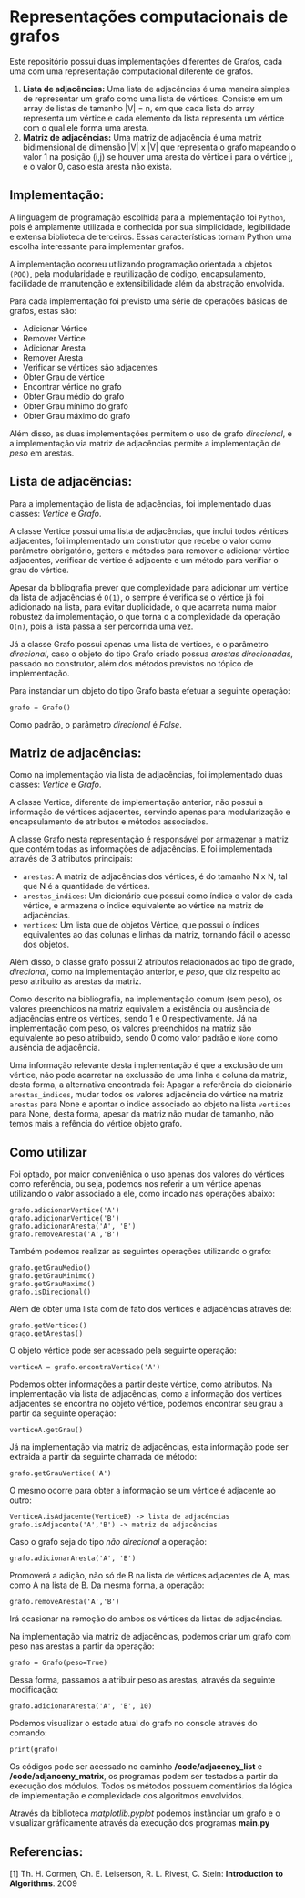 # Representações computacionais de grafos

Este repositório possui duas implementações diferentes de Grafos, cada uma com uma representação computacional diferente de grafos.

1. **Lista de adjacências:** Uma lista de adjacências é uma maneira simples de representar um grafo como uma lista de vértices. Consiste em um array de listas de tamanho |V| = n, em que cada lista do array representa um vértice e cada elemento da lista representa um vértice com o qual ele forma uma aresta. 
2. **Matriz de adjacências:** Uma matriz de adjacência é uma matriz bidimensional de dimensão |V| x |V| que representa o grafo mapeando o valor 1 na posição (i,j) se houver uma aresta do vértice i para o vértice j, e o valor 0,  caso esta aresta não exista. 

## Implementação:

A linguagem de programação escolhida para a implementação foi `Python`, pois é  amplamente utilizada e conhecida por sua simplicidade, legibilidade e extensa biblioteca de terceiros. Essas características tornam Python uma escolha interessante para implementar grafos. 

A implementação ocorreu utilizando programação orientada a objetos `(POO)`, pela modularidade e reutilização de código, encapsulamento, facilidade de manutenção e extensibilidade além da abstração envolvida.

Para cada implementação foi previsto uma série de operações básicas de grafos, estas são:

- Adicionar Vértice
- Remover Vértice
- Adicionar Aresta
- Remover Aresta
- Verificar se vértices são adjacentes
- Obter Grau de vértice
- Encontrar vértice no grafo
- Obter Grau médio do grafo
- Obter Grau mínimo do grafo
- Obter Grau máximo do grafo

Além disso, as duas implementações permitem o uso de grafo *direcional*, e a implementação via matriz de adjacências permite a implementação de *peso* em arestas.

## Lista de adjacências:
Para a implementação de lista de adjacências, foi implementado duas classes: *Vertice* e *Grafo*.

A classe Vertice possui uma lista de adjacências, que inclui todos vértices adjacentes, foi implementado um construtor que recebe o valor como parâmetro obrigatório, getters e métodos para remover e adicionar vértice adjacentes, verificar de vértice é adjacente e um método para verifiar o grau do vértice.

Apesar da bibliografia prever que complexidade para adicionar um vértice da lista de adjacências é `O(1)`, o sempre é verifica se o vértice já foi adicionado na lista, para evitar duplicidade, o que acarreta numa maior robustez da implementação, o que torna o a complexidade da operação `O(n)`, pois a lista passa a ser percorrida uma vez.

Já a classe Grafo possui apenas uma lista de vértices, e o parâmetro *direcional*, caso o objeto do tipo Grafo criado possua *arestas direcionadas*, passado no construtor, além dos métodos previstos no tópico de implementação.

Para instanciar um objeto do tipo Grafo basta efetuar a seguinte operação:

    grafo = Grafo()

Como padrão, o parâmetro *direcional* é *False*.

## Matriz de adjacências:
Como na implementação via lista de adjacências, foi implementado duas classes: *Vertice* e *Grafo*.

A classe Vertice, diferente de implementação anterior, não possui a informação de vértices adjacentes, servindo apenas para modularização e encapsulamento de atributos e métodos associados.

A classe Grafo nesta representação é responsável por armazenar a matriz que contém todas as informações de adjacências. E foi implementada através de 3 atributos principais:

- `arestas`: A matriz de adjacências dos vértices, é do tamanho N x N, tal que N é a quantidade de vértices.
- `arestas_indices`: Um dicionário que possui como índice o valor de cada vértice, e armazena o índice equivalente ao vértice na matriz de adjacências.
- `vertices`: Um lista que de objetos Vértice, que possui o índices equivalentes ao das colunas e linhas da matriz, tornando fácil o acesso dos objetos.

Além disso, o classe grafo possui 2 atributos relacionados ao tipo de grado, *direcional*, como na implementação anterior, e *peso*, que diz respeito ao peso atribuito as arestas da matriz.

Como descrito na bibliografia, na implementação comum (sem peso), os valores preenchidos na matriz equivalem a existência ou ausência de adjacências entre os vértices, sendo 1 e 0 respectivamente. Já na implementação com peso, os valores preenchidos na matriz são equivalente ao peso atribuido, sendo 0 como valor padrão e `None` como ausência de adjacência. 

Uma informação relevante desta implementação é que a exclusão de um vértice, não pode acarretar na exclussão de uma linha e coluna da matriz, desta forma, a alternativa encontrada foi: Apagar a referência do dicionário `arestas_indices`, mudar todos os valores adjacência do vértice na matriz `arestas` para None e apontar o indice associado ao objeto na lista `vertices` para None, desta forma, apesar da matriz não mudar de tamanho, não temos mais a refência do vértice objeto grafo.  

## Como utilizar

Foi optado, por maior conveniênica o uso apenas dos valores do vértices como referência, ou seja, podemos nos referir a um vértice apenas utilizando o valor associado a ele, como incado nas operações abaixo:

    grafo.adicionarVertice('A')
    grafo.adicionarVertice('B')
    grafo.adicionarAresta('A', 'B')
    grafo.removeAresta('A','B')

Também podemos realizar as seguintes operações utilizando o grafo:

    grafo.getGrauMedio()
    grafo.getGrauMinimo()
    grafo.getGrauMaximo()    
    grafo.isDirecional()

Além de obter uma lista com de fato dos vértices e adjacências através de:

    grafo.getVertices()
    grago.getArestas()

O objeto vértice pode ser acessado pela seguinte operação:

    verticeA = grafo.encontraVertice('A')

Podemos obter informações a partir deste vértice, como atributos. Na implementação via lista de adjacências, como a informação dos vértices adjacentes se encontra no objeto vértice, podemos encontrar seu grau a partir da seguinte operação:

    verticeA.getGrau()

Já na implementação via matriz de adjacências, esta informação pode ser extraida a partir da seguinte chamada de método:

    grafo.getGrauVertice('A')

O mesmo ocorre para obter a informação se um vértice é adjacente ao outro:

    VerticeA.isAdjacente(VerticeB) -> lista de adjacências
    grafo.isAdjacente('A','B') -> matriz de adjacências

Caso o grafo seja do tipo *não direcional*  a operação:

    grafo.adicionarAresta('A', 'B')

Promoverá a adição, não só de B na lista de vértices adjacentes de A, mas como A na lista de B. Da mesma forma, a operação:

    grafo.removeAresta('A','B')

Irá ocasionar na remoção do ambos os vértices da listas de adjacências.

Na implementação via matriz de adjacências, podemos criar um grafo com peso nas arestas a partir da operação:

    grafo = Grafo(peso=True)

Dessa forma, passamos a atribuir peso as arestas, através da seguinte modificação:

    grafo.adicionarAresta('A', 'B', 10)

Podemos visualizar o estado atual do grafo no console através do comando:

    print(grafo)

Os códigos pode ser acessado no caminho **/code/adjacency_list** e **/code/adjanceny_matrix**, os programas podem ser testados a partir da execução dos módulos. Todos os métodos possuem comentários da lógica de implementação e complexidade dos algoritmos envolvidos.

Através da biblioteca *matplotlib.pyplot* podemos instânciar um grafo e o visualizar gráficamente através da execução dos programas **main.py**

## Referencias:

[1] Th. H. Cormen, Ch. E. Leiserson, R. L. Rivest, C. Stein: **Introduction to Algorithms**. 2009
